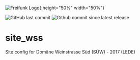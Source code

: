 ![Freifunk Logo](https://freifunk-suedwest.de/wp-content/themes/ffsw/images/logo_ws.png){:height="50%" width="50%"}

![GitHub last commit](https://img.shields.io/github/last-commit/ffsw/site_wss.svg?style=plastic)  ![Github commit since latest release](https://img.shields.io/github/commits-since/ffsw/site_wss/latest.svg?style=plastic)
 
# site_wss

Site config for Domäne Weinstrasse Süd (SÜW)  - 2017 (LEDE)
